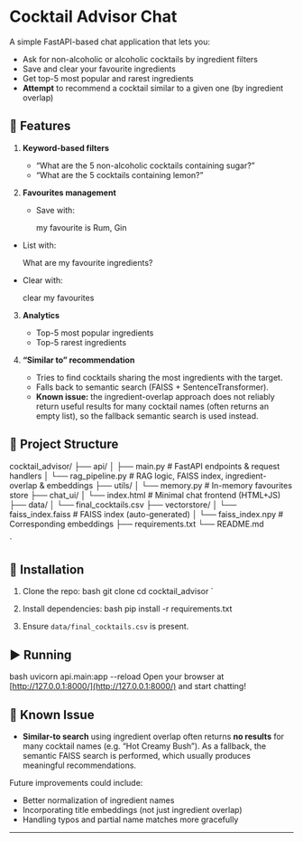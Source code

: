 
# Cocktail Advisor Chat

A simple FastAPI-based chat application that lets you:

- Ask for non-alcoholic or alcoholic cocktails by ingredient filters  
- Save and clear your favourite ingredients  
- Get top-5 most popular and rarest ingredients  
- **Attempt** to recommend a cocktail similar to a given one (by ingredient overlap)

## 🚀 Features

1. **Keyword-based filters**  
   - “What are the 5 non-alcoholic cocktails containing sugar?”  
   - “What are the 5 cocktails containing lemon?”  

2. **Favourites management**  
   - Save with:

     my favourite is Rum, Gin
     
- List with:

     What are my favourite ingredients?
     
- Clear with:

     clear my favourites
     
3. **Analytics**  
   - Top-5 most popular ingredients  
   - Top-5 rarest ingredients  

4. **“Similar to” recommendation**  
   - Tries to find cocktails sharing the most ingredients with the target.  
   - Falls back to semantic search (FAISS + SentenceTransformer).  
   - **Known issue:** the ingredient-overlap approach does not reliably return useful results for many cocktail names (often returns an empty list), so the fallback semantic search is used instead.

## 📁 Project Structure


cocktail\_advisor/
├── api/
│   ├── main.py           # FastAPI endpoints & request handlers
│   └── rag\_pipeline.py   # RAG logic, FAISS index, ingredient-overlap & embeddings
├── utils/
│   └── memory.py         # In-memory favourites store
├── chat\_ui/
│   └── index.html        # Minimal chat frontend (HTML+JS)
├── data/
│   └── final\_cocktails.csv
├── vectorstore/
│   └── faiss\_index.faiss # FAISS index (auto-generated)
│   └── faiss\_index.npy   # Corresponding embeddings
├── requirements.txt
└── README.md

`

## 🔧 Installation

1. Clone the repo:
bash
   git clone <your-repo-url>
   cd cocktail_advisor
`

2. Install dependencies:
bash
   pip install -r requirements.txt
   
3. Ensure `data/final_cocktails.csv` is present.

## ▶️ Running
bash
uvicorn api.main:app --reload
Open your browser at [http://127.0.0.1:8000/](http://127.0.0.1:8000/) and start chatting!

## 🐞 Known Issue

* **Similar-to search** using ingredient overlap often returns **no results** for many cocktail names (e.g. “Hot Creamy Bush”).
  As a fallback, the semantic FAISS search is performed, which usually produces meaningful recommendations.

Future improvements could include:

* Better normalization of ingredient names
* Incorporating title embeddings (not just ingredient overlap)
* Handling typos and partial name matches more gracefully

---
